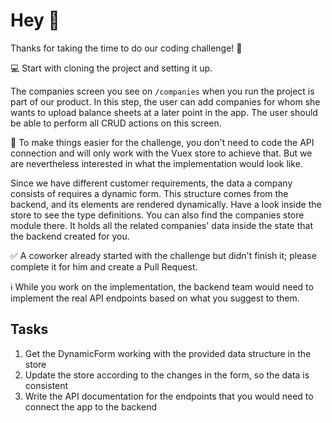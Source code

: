 # Hey 👋 

Thanks for taking the time to do our coding challenge! 🙂

💻 Start with cloning the project and setting it up. 

The companies screen you see on `/companies` when you run the project is part of our product.
In this step, the user can add companies for whom she wants to upload balance sheets at a later point in the app.
The user should be able to perform all CRUD actions on this screen.

🎉 To make things easier for the challenge, you don't need to code the API connection and will only work with the Vuex store to achieve that. 
But we are nevertheless interested in what the implementation would look like.

Since we have different customer requirements, the data a company consists of requires a dynamic form. This structure comes from the backend, and its elements are rendered dynamically. Have a look inside the store to see the type definitions. You can also find the companies store module there. It holds all the related companies' data inside the state that the backend created for you.

✅ A coworker already started with the challenge but didn't finish it; please complete it for him and create a Pull Request.

ℹ️ While you work on the implementation, the backend team would need to implement the real API endpoints based on what you suggest to them.

## Tasks 

1. Get the DynamicForm working with the provided data structure in the store
2. Update the store according to the changes in the form, so the data is consistent
3. Write the API documentation for the endpoints that you would need to connect the app to the backend
